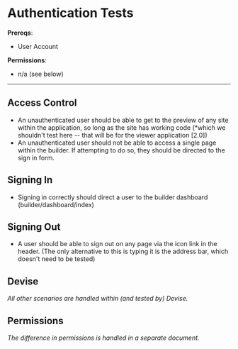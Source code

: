 Authentication Tests
==========

**Prereqs**:

* User Account

**Permissions**:

* n/a (see below)

***

## Access Control

* An unauthenticated user should be able to get to the preview of any site
  within the application, so long as the site has working code (*which we
  shouldn't test here -- that will be for the viewer application [2.0])
* An unauthenticated user should not be able to access a single page within the
  builder. If attempting to do so, they should be directed to the sign in form.

## Signing In

* Signing in correctly should direct a user to the builder dashboard
  (builder/dashboard/index)

## Signing Out

* A user should be able to sign out on any page via the icon link in the
  header. (The only alternative to this is typing it is the address bar, which
  doesn't need to be tested)

## Devise

*All other scenarios are handled within (and tested by) Devise.*

## Permissions

*The difference in permissions is handled in a separate document.*
